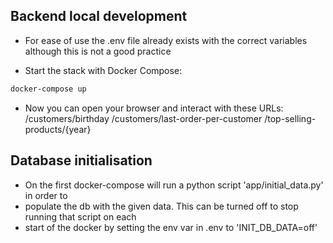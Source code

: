 ## Backend local development

* For ease of use the .env file already exists with the correct variables although this is not a good practice

* Start the stack with Docker Compose:

```bash
docker-compose up
```

* Now you can open your browser and interact with these URLs:
    /customers/birthday
    /customers/last-order-per-customer
    /top-selling-products/{year}

## Database initialisation

* On the first docker-compose will run a python script 'app/initial_data.py' in order to 
* populate the db with the given data. This can be turned off to stop running that script on each
* start of the docker by setting the env var in .env to 'INIT_DB_DATA=off'